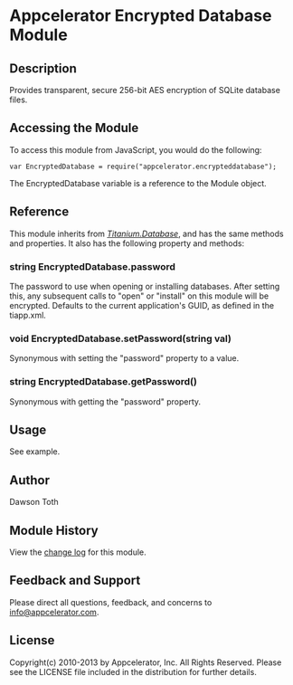 # Appcelerator Encrypted Database Module

## Description
Provides transparent, secure 256-bit AES encryption of SQLite database files.

## Accessing the Module
To access this module from JavaScript, you would do the following:

	var EncryptedDatabase = require("appcelerator.encrypteddatabase");

The EncryptedDatabase variable is a reference to the Module object.	

## Reference

This module inherits from _[Titanium.Database][]_, and has the same methods and properties. It also has the following property and methods:

### string EncryptedDatabase.password
The password to use when opening or installing databases. After setting this, any subsequent calls to "open" or "install" on this module
will be encrypted. Defaults to the current application's GUID, as defined in the tiapp.xml.

### void EncryptedDatabase.setPassword(string val)
Synonymous with setting the "password" property to a value.

### string EncryptedDatabase.getPassword()
Synonymous with getting the "password" property.

## Usage
See example.

## Author
Dawson Toth

## Module History
View the [change log](changelog.html) for this module.

## Feedback and Support
Please direct all questions, feedback, and concerns to [info@appcelerator.com](mailto:info@appcelerator.com?subject=Encrypted%20Database%20Module).

## License
Copyright(c) 2010-2013 by Appcelerator, Inc. All Rights Reserved. Please see the LICENSE file included in the distribution for further details.

[Titanium.Database]: http://docs.appcelerator.com/titanium/latest/#!/api/Titanium.Database